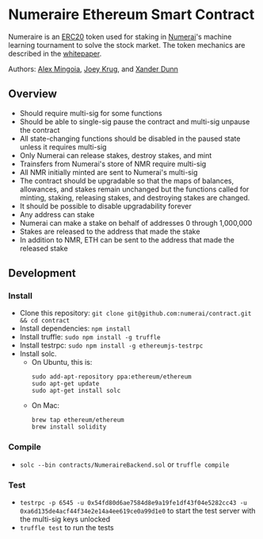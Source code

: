 # Numeraire Ethereum Smart Contract

Numeraire is an [ERC20](https://github.com/ethereum/EIPs/issues/20) token used for staking in [Numerai](https://numer.ai)'s machine learning tournament to solve the stock market.  The token mechanics are described in the [whitepaper](https://numer.ai/whitepaper.pdf).

Authors: [Alex Mingoia](https://github.com/alexmingoia), [Joey Krug](https://github.com/joeykrug), and [Xander Dunn](https://github.com/xanderdunn)

## Overview
- Should require multi-sig for some functions
- Should be able to single-sig pause the contract and multi-sig unpause the contract
- All state-changing functions should be disabled in the paused state unless it requires multi-sig
- Only Numerai can release stakes, destroy stakes, and mint
- Trainsfers from Numerai's store of NMR require multi-sig
- All NMR initially minted are sent to Numerai's multi-sig
- The contract should be upgradable so that the maps of balances, allowances, and stakes remain unchanged but the functions called for minting, staking, releasing stakes, and destroying stakes are changed.
- It should be possible to disable upgradability forever
- Any address can stake
- Numerai can make a stake on behalf of addresses 0 through 1,000,000
- Stakes are released to the address that made the stake
- In addition to NMR, ETH can be sent to the address that made the released stake

## Development

### Install
- Clone this repository: `git clone git@github.com:numerai/contract.git && cd contract`
- Install dependencies: `npm install`
- Install truffle: `sudo npm install -g truffle`
- Install testrpc: `sudo npm install -g ethereumjs-testrpc`
- Install solc.  
  - On Ubuntu, this is:
    ```
    sudo add-apt-repository ppa:ethereum/ethereum
    sudo apt-get update
    sudo apt-get install solc
    ```
  - On Mac:
    ```
    brew tap ethereum/ethereum
    brew install solidity
    ```


### Compile
- `solc --bin contracts/NumeraireBackend.sol` or `truffle compile`

### Test
- `testrpc -p 6545 -u 0x54fd80d6ae7584d8e9a19fe1df43f04e5282cc43 -u 0xa6d135de4acf44f34e2e14a4ee619ce0a99d1e0` to start the test server with the multi-sig keys unlocked
- `truffle test` to run the tests
